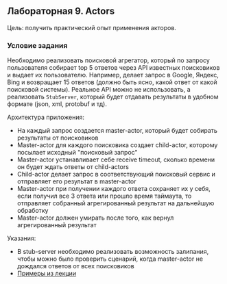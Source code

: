 ## Лабораторная 9. Actors

Цель: получить практический опыт применения акторов.

### Условие задания

Необходимо реализовать поисковой агрегатор, который по запросу пользователя собирает top 5 ответов через API известных поисковиков и выдает их пользователю.
Например, делает запрос в Google, Яндекс, Bing и возвращает 15 ответов (должно быть ясно, какой ответ от какой поисковой системы).
Реальное API можно не использовать, а реализовать `StubServer`, который будет отдавать результаты в удобном формате (json, xml, protobuf и тд).

Архитектура приложения:
* На каждый запрос создается master-actor, который будет собирать результаты от поисковиков
* Master-actor для каждого поисковика создает child-actor, которому посылает исходный "поисковый запрос"
* Master-actor устанавливает себе receive timeout, сколько времени он будет ждать ответы от child-actors
* Child-actor делает запрос в соответствующий поисковый сервис и отправляет его результат в master-actor
* Master-actor при получении каждого ответа сохраняет их у себя, если получил все 3 ответа или прошло время таймаута, то отправляет собранный агрегированный результат на дальнейшую обработку
* Master-actor должен умирать после того, как вернул агрегированный результат

Указания:
* В stub-server необходимо реализовать возможность залипания, чтобы можно было
проверить сценарий, когда master-actor не дождался ответов от всех поисковиков
* [Примеры из лекции](https://github.com/akirakozov/software-design/tree/master/java/akka)
